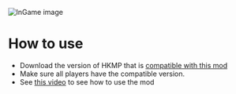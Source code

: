 ![InGame image](https://cdn.discordapp.com/attachments/860083481560612864/870278576245723167/unknown.png)
# How to use
- Download the version of HKMP that is [compatible with this mod](https://cdn.discordapp.com/attachments/826859964587966585/868530050193051698/HKMP.dll)
- Make sure all players have the compatible version.
- See [this video](https://drive.google.com/file/d/1R3kv9Ad4h0iSArp_wbc47Rvr75rertuI/view?usp=sharing) to see how to use the mod
